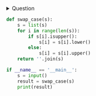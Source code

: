 <details><summary>Question</summary>
<p>
You are given a string and your task is to swap cases. In other words, convert all lowercase letters to uppercase letters and vice versa.

For Example:

Www.HackerRank.com → wWW.hACKERrANK.COM
Pythonist 2 → pYTHONIST 2
Input Format

A single line containing a string .

Constraints


Output Format

Print the modified string .

Sample Input 0

HackerRank.com presents "Pythonist 2".
Sample Output 0

hACKERrANK.COM PRESENTS "pYTHONIST 2".

</p>
</details>

```python
def swap_case(s):
    s = list(s)
    for i in range(len(s)):
        if s[i].isupper():
            s[i] = s[i].lower()
        else:
            s[i] = s[i].upper()
    return ''.join(s)

if __name__ == '__main__':
    s = input()
    result = swap_case(s)
    print(result)
```
